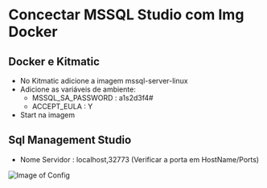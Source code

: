 
# Concectar MSSQL Studio com Img Docker

## Docker e Kitmatic
 - No Kitmatic adicione a imagem mssql-server-linux
 - Adicione as variáveis de ambiente:
   - MSSQL_SA_PASSWORD : a1s2d3f4#
   - ACCEPT_EULA : Y
 - Start na imagem
 
## Sql Management Studio 
 - Nome Servidor : localhost,32773 (Verificar a porta em HostName/Ports)
 
![Image of Config](https://github.com/juliocsoft/Tutorials/blob/master/Concectar%20MSSQL%20Studio%20com%20Img%20Docker/img.png)
